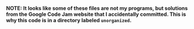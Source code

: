 **NOTE: It looks like some of these files are not my programs, but solutions from the Google Code Jam website that I accidentally committed. This is why this code is in a directory labeled `unorganized`.**
